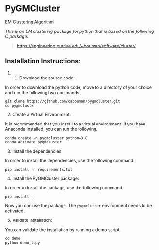 # PyGMCluster 
EM Clustering Algorithm

*This is an EM clustering package for python that is based on the following C package:*
>https://engineering.purdue.edu/~bouman/software/cluster/

## Installation Instructions:
1. 1. Download the source code:

  In order to download the python code, move to a directory of your choice and run the following two commands.
  
```
git clone https://github.com/cabouman/pygmcluster.git
cd pygmcluster
```
2. Create a Virtual Environment:

  It is recommended that you install to a virtual environment.
  If you have Anaconda installed, you can run the following.
  
```
conda create -n pygmcluster python=3.8
conda activate pygmcluster
```

3. Install the dependencies:

  In order to install the dependencies, use the following command.
  
```
pip install -r requirements.txt
```

4. Install the PyGMCluster package:

  In order to install the package, use the following command.
```
pip install .
```

  Now you can use the package. The ``pygmcluster`` environment needs to be activated.

5. Validate installation:

  You can validate the installation by running a demo script.
  
```
cd demo
python demo_1.py
```


